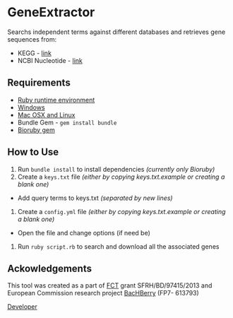 GeneExtractor
==============

Searchs independent terms against different databases and retrieves gene sequences from:
- KEGG - [link](http://www.genome.jp/kegg/genes.html)
- NCBI Nucleotide - [link](http://www.ncbi.nlm.nih.gov/nuccore/)

## Requirements

- [Ruby runtime environment](https://www.ruby-lang.org/en/installation/)
 - [Windows](http://rubyinstaller.org/)
 - [Mac OSX and Linux](http://rvm.io/)
- Bundle Gem - `gem install bundle`
- [Bioruby gem](http://www.bioruby.org)

## How to Use

1. Run `bundle install` to install dependencies *(currently only Bioruby)*
1. Create a `keys.txt` file *(either by copying keys.txt.example or creating a blank one)*
 - Add query terms to keys.txt *(separated by new lines)*
1. Create a `config.yml` file *(either by copying keys.txt.example or creating a blank one)*
 - Open the file and change options (if need be)
1. Run `ruby script.rb` to search and download all the associated genes

## Ackowledgements

This tool was created as a part of [FCT](www.fct.p) grant SFRH/BD/97415/2013 and European Commission research project [BacHBerry](www.bachberry.eu) (FP7- 613793)

[Developer](http://web.tecnico.ulisboa.pt/andre.verissimo/)
